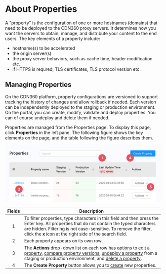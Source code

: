 # About Properties

A "property" is the configuration of one or more hostnames (domains) that need to be deployed to the CDN360 proxy servers. It determines how you want the servers to obtain, manage, and distribute your content to the end users. The key elements of a property include:
- hostname(s) to be accelerated
- the origin server(s)
- the proxy server behaviors, such as cache time, header modification etc.
- if HTTPS is requred, TLS certificates, TLS protocol version etc.

## Managing Properties

On the CDN360 platform, property configurations are versioned to support tracking the history of changes and allow rollback if needed. Each version can be independently deployed to the staging or production environment. On the portal, you can create, modify, validate and deploy properties. You can of course undeploy and delete them if needed.

Properties are managed from the Properties page. To display this page, click **Properties** in the left pane. The following figure shows the key elements on the page, and the table following the figure describes them.

![null](</docs/resources/images/Properties Page.png>)


| **Fields**   | **Description**                                                                           |
| :----------: | ----------------------------------------------------------------------------------------- |
| 1            | To filter properties, type characters in this field and then press the Enter key. All properties that do not contain the typed characters are hidden. Filtering is not case-sensitive. To remove the filter, click the **x** icon at the right side of the search field.                                    |
| 2 | Each property appears on its own row.                                                                |
| 3 | The **Actions** drop-down list on each row has options to [edit a property](</docs/portal/properties/editing-properties.md>), [compare property versions](</docs/portal/properties/comparing-properties.md>), [undeploy a property](</docs/portal/properties/undeploying-property.md>) from a staging or production environment, and [delete a property](</docs/portal/properties/deleting-property.md>).                      |
| 4 | The **Create Property** button allows you to [create](</docs/portal/properties/creating-property.md>) new properties.                                                                                            |
